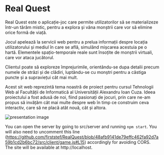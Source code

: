 # Real Quest

Real Quest este o aplicație-joc care permite utilizatorilor să se materializeze într-un tărâm mistic, pentru a explora și vâna monștrii care vor să elimine orice formă de viață.

Jocul apelează la servicii web pentru a prelua informații despre locația utilizatorului și mediul în care se află, simulând mișcarea acestuia pe o hartă. Elementele spațio-temporale reale sunt însoțite de monștrii virtuali, care vor ataca jucătorul.

Clientul poate să exploreze împrejurimile, orientându-se dupa detalii precum numele de străzi și de clădiri, luptându-se cu monștri pentru a câstiga puncte și a supraviețui cât mai mult.

Acest sit web reprezintă tema noastră de proiect pentru cursul Tehnologii Web al Facultății de Informatică al Universității Alexandru Ioan Cuza. Ideea proiectului a fost adusă de noi, fiind pasionați de jocuri, prin care ne-am propus să invățăm cât mai multe despre web în timp ce construim ceva interactiv, care să ne placă atât nouă, cât și altora.

![presentation image](https://github.com/firststef/twproj/blob/master/src/sprites/multi.png "Presentation Image")

You can open the server by going to src/server and running `npm start`. You will also need to uncomment this line (https://github.com/firststef/RealQuest/blob/48afb9141de79effc462fa92d7a59b1cd2b6bc72/src/client/game.js#L15) accordingly for avoiding CORS. The site will be available at http://localhost.
